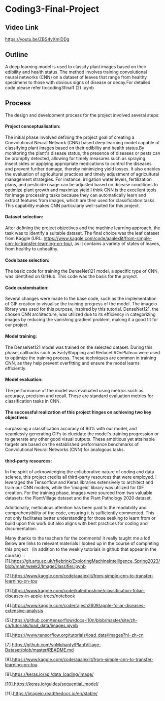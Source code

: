 # Coding3-Final-Project
## Video Link
https://youtu.be/ZBS4vXmiDDg

## Outline
A deep learning model is used to classify plant images based on their edibility and health status. The method involves training convolutional neural networks (CNN) on a dataset of leaves that range from healthy specimens to those with obvious signs of disease or decay.For detailed code please refer to:coding3final1 (2).ipynb

## Process
The design and development process for the project involved several steps:

#### Project conceptualisation: 
The initial phase involved defining the project goal of creating a Convolutional Neural Network (CNN) based deep learning model capable of classifying plant images based on their edibility and health status.By monitoring the plant's disease status, the presence of diseases or pests can be promptly detected, allowing for timely measures such as spraying insecticides or applying appropriate medications to control the diseases and prevent further damage, thereby minimizing yield losses. It also enables the evaluation of agricultural practices and timely adjustment of agricultural management strategies. For instance, irrigation water levels, fertilization plans, and pesticide usage can be adjusted based on disease conditions to optimize plant growth and maximize yield.I think CNN is the excellent tools for image processing tasks because they can automatically learn and extract features from images, which are then used for classification tasks. This capability makes CNN particularly well-suited for this project.

#### Dataset selection:
After defining the project objectives and the machine learning approach, the task was to identify a suitable dataset. The final choice was the leaf dataset from Kaggle (URL: https://www.kaggle.com/code/aaalexlit/from-simple-cnn-to-transfer-learning-on-tpu), as it contains a variety of states of leaves, from healthy to unhealthy. 

#### Code base selection:
The basic code for training the DenseNet121 model, a specific type of CNN, was identified on GitHub. This code was the basis for the project.

#### Code customisation:
Several changes were made to the base code, such as the implementation of GIF creation to visualise the training progress of the model. The imageio library was used for this purpose, inspired by this tutorial. DenseNet121, the chosen CNN architecture, was utilized due to its efficiency in categorizing images by reducing the vanishing gradient problem, making it a good fit for our project.

#### Model training:
The DenseNet121 model was trained on the selected dataset. During this phase, callbacks such as EarlyStopping and ReduceLROnPlateau were used to optimize the training process. These techniques are common in training CNN, as they help prevent overfitting and ensure the model learns efficiently.

#### Model evaluation:
The performance of the model was evaluated using metrics such as accuracy, precision and recall. These are standard evaluation metrics for classification tasks in CNN. 

#### The successful realization of this project hinges on achieving two key objectives:
surpassing a classification accuracy of 90% with our model, and seamlessly generating GIFs to elucidate the model's training progression or to generate any other good visual outputs. These ambitious yet attainable targets are based on the established performance benchmarks of Convolutional Neural Networks (CNN) for analogous tasks.

#### third-party resources:
In the spirit of acknowledging the collaborative nature of coding and data science, this project credits all third-party resources that were employed. I leveraged the Tensorflow and Keras libraries extensively to architect and train our CNN models, while the 'imageio' library was utilized for GIF creation. For the training phase, images were sourced from two valuable datasets: the PlantVillage dataset and the Plant Pathology 2020 dataset.

Additionally, meticulous attention has been paid to the readability and comprehensibility of the code, ensuring it is sufficiently commented. This not only facilitates better understanding for those seeking to learn from or build upon this work but also aligns with best practices for coding and documentation.

Many thanks to the teachers for the comments! It really taught me a lot! Below are links to relevant materials I looked up in the course of completing this project （In addition to the weekly tutorials in github that appear in the course）:
[1].https://git.arts.ac.uk/rfiebrink/ExploringMachineIntelligence_Spring2023/blob/main/week2/ImageClassifier.ipynb

[2].https://www.kaggle.com/code/aaalexlit/from-simple-cnn-to-transfer-learning-on-tpu

[3].https://www.kaggle.com/code/kaledhoshme/classification-foliar-diseases-in-apple-trees/notebook

[4].https://www.kaggle.com/code/rajesh2609/apple-foliar-diseases-extensive-analysis

[5].https://github.com/tensorflow/docs-l10n/blob/master/site/zh-cn/tutorials/load_data/images.ipynb

[6].https://www.tensorflow.org/tutorials/load_data/images?hl=zh-cn

[7].https://github.com/spMohanty/PlantVillage-Dataset/blob/master/README.md

[8].https://www.kaggle.com/code/aaalexlit/from-simple-cnn-to-transfer-learning-on-tpu

[9].https://keras.io/api/data_loading/image/

[10].https://keras.io/guides/sequential_model/

[11].https://imageio.readthedocs.io/en/stable/
